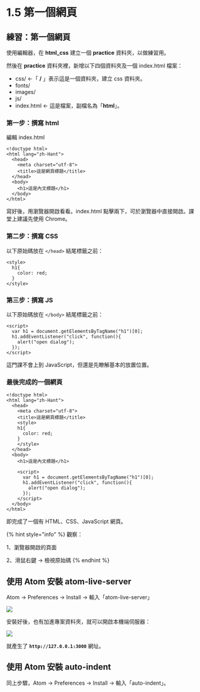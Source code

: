 # 1.5 第一個網頁

## 練習：第一個網頁

使用編輯器，在 **html\_css** 建立一個 **practice** 資料夾，以做練習用。

然後在 **practice** 資料夾裡，新增以下四個資料夾及一個 index.html 檔案：

* css/ ←「 **/** 」表示這是一個資料夾，建立 css 資料夾。
* fonts/
* images/
* js/
* index.html ← 這是檔案，副檔名為「**html**」。

### 第一步：撰寫 html

編輯 index.html

```markup
<!doctype html>
<html lang="zh-Hant">
  <head>
    <meta charset="utf-8">
    <title>這是網頁標題</title>
  </head>
  <body>
    <h1>這是內文標題</h1>
  </body>
</html>
```

寫好後，用瀏覽器開啟看看。index.html 點擊兩下，可於瀏覽器中直接開啟。課堂上建議先使用 Chrome。

### 第二步：撰寫 CSS

以下原始碼放在 `</head>` 結尾標籤之前：

```markup
<style>
  h1{
    color: red;
  }
</style>
```

### 第三步：撰寫 JS

以下原始碼放在 `</body>` 結尾標籤之前：

```markup
<script>
  var h1 = document.getElementsByTagName("h1")[0];
  h1.addEventListener("click", function(){
    alert("open dialog");
  });
</script>
```

這門課不會上到 JavaScript，但還是先瞭解基本的放置位置。

### 最後完成的一個網頁

```markup
<!doctype html>
<html lang="zh-Hant">
  <head>
    <meta charset="utf-8">
    <title>這是網頁標題</title>
    <style>
    h1{
      color: red;
    }
    </style>
  </head>
  <body>
    <h1>這是內文標題</h1>

    <script>
      var h1 = document.getElementsByTagName("h1")[0];
      h1.addEventListener("click", function(){
        alert("open dialog");
      });
    </script>
  </body>
</html>
```

即完成了一個有 HTML、CSS、JavaScript 網頁。

{% hint style="info" %}
觀察：

1、瀏覽器開啟的頁面

2、滑鼠右鍵 → 檢視原始碼
{% endhint %}

## 使用 Atom 安裝 atom-live-server

Atom → Preferences → Install → 輸入「atom-live-server」

![](../.gitbook/assets/atom\_live\_server.png)

安裝好後，也有加進專案資料夾，就可以開啟本機端伺服器：

![](../.gitbook/assets/start\_atom\_live\_server.png)

就產生了 **`http://127.0.0.1:3000`** 網址。

## 使用 Atom 安裝 auto-indent

同上步驟，Atom → Preferences → Install → 輸入「auto-indent」。



